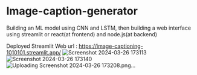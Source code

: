 # Image-caption-generator

Building an ML model using CNN and LSTM, then building a web interface using streamlit or react(at frontend) and node.js(at backend)

Deployed Streamlit Web url : https://image-captioning-1010101.streamlit.app/
![Screenshot 2024-03-26 173113](https://github.com/Kunal-Singh-Rajpurohit/Image-Captioning/assets/107204198/61fed0e9-adbf-42f2-8afe-fb43a2d69a01)
![Screenshot 2024-03-26 173140](https://github.com/Kunal-Singh-Rajpurohit/Image-Captioning/assets/107204198/b92cd05d-525f-4984-b790-fdb3e5984abd)
![Uploading Screenshot 2024-03-26 173208.png…]()
